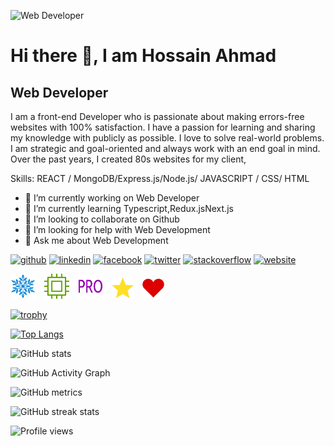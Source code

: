 ![Web Developer](https://arturssmirnovs.github.io/github-profile-readme-generator/images/banner.png)

# Hi there 👋, I am Hossain Ahmad
## Web Developer

I am a front-end Developer who is passionate about making errors-free websites with 100% satisfaction. I have a passion for learning and sharing my knowledge with publicly as possible. I love to solve real-world problems. I am strategic and goal-oriented and always work with an end goal in mind. Over the past years, I created 80s websites for my client,



Skills: REACT / MongoDB/Express.js/Node.js/ JAVASCRIPT  / CSS/ HTML

- 🔭 I’m currently working on Web Developer 
- 🌱 I’m currently learning Typescript,Redux.jsNext.js 
- 👯 I’m looking to collaborate on Github 
- 🤔 I’m looking for help with Web Development 
- 💬 Ask me about Web Development 


[<img src='https://cdn.jsdelivr.net/npm/simple-icons@3.0.1/icons/github.svg' alt='github' height='40'>](https://github.com/https://github.com/hossainahmad1)  [<img src='https://cdn.jsdelivr.net/npm/simple-icons@3.0.1/icons/linkedin.svg' alt='linkedin' height='40'>](https://www.linkedin.com/in/https://www.linkedin.com/in/hossain-ahmad-1b8115258//)  [<img src='https://cdn.jsdelivr.net/npm/simple-icons@3.0.1/icons/facebook.svg' alt='facebook' height='40'>](https://www.facebook.com/https://www.facebook.com/profile.php?id=100035927405659)  [<img src='https://cdn.jsdelivr.net/npm/simple-icons@3.0.1/icons/twitter.svg' alt='twitter' height='40'>](https://twitter.com/https://twitter.com/Hossain177922)  [<img src='https://cdn.jsdelivr.net/npm/simple-icons@3.0.1/icons/stackoverflow.svg' alt='stackoverflow' height='40'>](https://stackoverflow.com/users/https://stackoverflow.com/users/19962919/hossain-ahmad)  [<img src='https://cdn.jsdelivr.net/npm/simple-icons@3.0.1/icons/icloud.svg' alt='website' height='40'>](https://frolicking-cheesecake-c62454.netlify.app/)  

<a href='https://archiveprogram.github.com/'><img src='https://raw.githubusercontent.com/acervenky/animated-github-badges/master/assets/acbadge.gif' width='40' height='40'></a> <a href='https://docs.github.com/en/developers'><img src='https://raw.githubusercontent.com/acervenky/animated-github-badges/master/assets/devbadge.gif' width='40' height='40'></a> <a href='https://github.com/pricing'><img src='https://raw.githubusercontent.com/acervenky/animated-github-badges/master/assets/pro.gif' width='40' height='40'></a> <a href='https://stars.github.com/'><img src='https://raw.githubusercontent.com/acervenky/animated-github-badges/master/assets/starbadge.gif' width='35' height='35'></a> <a href='https://docs.github.com/en/github/supporting-the-open-source-community-with-github-sponsors'><img src='https://raw.githubusercontent.com/acervenky/animated-github-badges/master/assets/sponsorbadge.gif' width='35' height='35'></a> 

[![trophy](https://github-profile-trophy.vercel.app/?username=https://github.com/hossainahmad1)](https://github.com/ryo-ma/github-profile-trophy)

[![Top Langs](https://github-readme-stats.vercel.app/api/top-langs/?username=https://github.com/hossainahmad1)](https://github.com/anuraghazra/github-readme-stats)

![GitHub stats](https://github-readme-stats.vercel.app/api?username=https://github.com/hossainahmad1&show_icons=true)  

![GitHub Activity Graph](https://activity-graph.herokuapp.com/graph?username=https://github.com/hossainahmad1)  

![GitHub metrics](https://metrics.lecoq.io/https://github.com/hossainahmad1)  

![GitHub streak stats](https://streak-stats.demolab.com/?user=https://github.com/hossainahmad1)  

![Profile views](https://gpvc.arturio.dev/https://github.com/hossainahmad1)  
